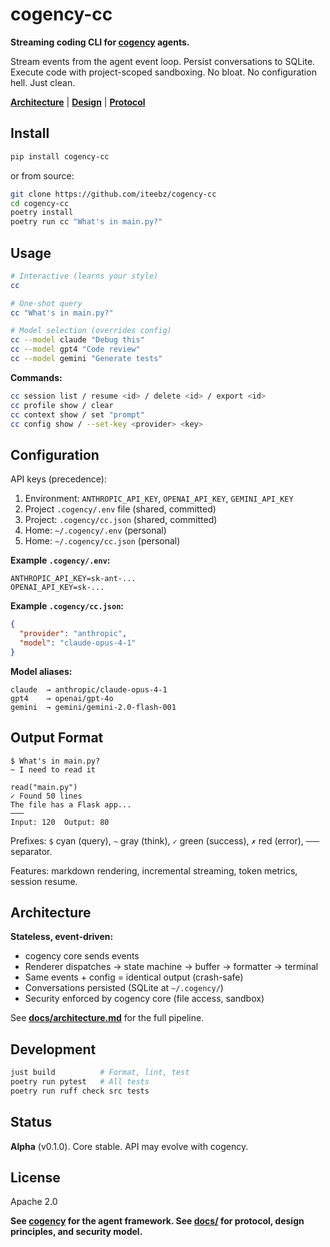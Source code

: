 # cogency-cc

**Streaming coding CLI for [cogency](https://github.com/iteebz/cogency) agents.**

Stream events from the agent event loop. Persist conversations to SQLite. Execute code with project-scoped sandboxing. No bloat. No configuration hell. Just clean.

**[Architecture](docs/architecture.md)** | **[Design](docs/design.md)** | **[Protocol](docs/protocol.md)**

## Install

```bash
pip install cogency-cc
```

or from source:

```bash
git clone https://github.com/iteebz/cogency-cc
cd cogency-cc
poetry install
poetry run cc "What's in main.py?"
```

## Usage

```bash
# Interactive (learns your style)
cc

# One-shot query
cc "What's in main.py?"

# Model selection (overrides config)
cc --model claude "Debug this"
cc --model gpt4 "Code review"
cc --model gemini "Generate tests"
```

**Commands:**
```bash
cc session list / resume <id> / delete <id> / export <id>
cc profile show / clear
cc context show / set "prompt"
cc config show / --set-key <provider> <key>
```

## Configuration

API keys (precedence):
1. Environment: `ANTHROPIC_API_KEY`, `OPENAI_API_KEY`, `GEMINI_API_KEY`
2. Project `.cogency/.env` file (shared, committed)
3. Project: `.cogency/cc.json` (shared, committed)
4. Home: `~/.cogency/.env` (personal)
5. Home: `~/.cogency/cc.json` (personal)

**Example `.cogency/.env`:**
```
ANTHROPIC_API_KEY=sk-ant-...
OPENAI_API_KEY=sk-...
```

**Example `.cogency/cc.json`:**
```json
{
  "provider": "anthropic",
  "model": "claude-opus-4-1"
}
```

**Model aliases:**
```
claude  → anthropic/claude-opus-4-1
gpt4    → openai/gpt-4o
gemini  → gemini/gemini-2.0-flash-001
```

## Output Format

```
$ What's in main.py?
~ I need to read it

read("main.py")
✓ Found 50 lines
The file has a Flask app...
───
Input: 120  Output: 80
```

Prefixes: `$` cyan (query), `~` gray (think), `✓` green (success), `✗` red (error), `───` separator.

Features: markdown rendering, incremental streaming, token metrics, session resume.

## Architecture

**Stateless, event-driven:**
- cogency core sends events
- Renderer dispatches → state machine → buffer → formatter → terminal
- Same events + config = identical output (crash-safe)
- Conversations persisted (SQLite at `~/.cogency/`)
- Security enforced by cogency core (file access, sandbox)

See **[docs/architecture.md](docs/architecture.md)** for the full pipeline.

## Development

```bash
just build          # Format, lint, test
poetry run pytest   # All tests
poetry run ruff check src tests
```

## Status

**Alpha** (v0.1.0). Core stable. API may evolve with cogency.

## License

Apache 2.0

**See [cogency](https://github.com/iteebz/cogency) for the agent framework. See [docs/](docs/) for protocol, design principles, and security model.**
